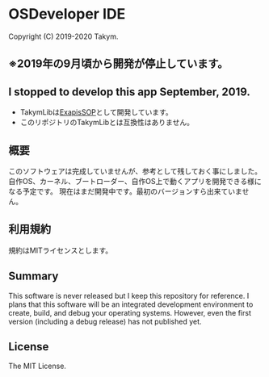 # OSDeveloper IDE
Copyright (C) 2019-2020 Takym.

## ※2019年の9月頃から開発が停止しています。
## I stopped to develop this app September, 2019.

- TakymLibは[ExapisSOP](https://github.com/Takym/ExapisSOP)として開発しています。
- このリポジトリのTakymLibとは互換性はありません。

## 概要
このソフトウェアは完成していませんが、参考として残しておく事にしました。
自作OS、カーネル、ブートローダー、自作OS上で動くアプリを開発できる様になる予定です。
現在はまだ開発中です。最初のバージョンすら出来ていません。

## 利用規約
規約はMITライセンスとします。

## Summary
This software is never released but I keep this repository for reference.
I plans that this software will be an integrated development environment to create, build, and debug your operating systems.
However, even the first version (including a debug release) has not published yet.

## License
The MIT License.
